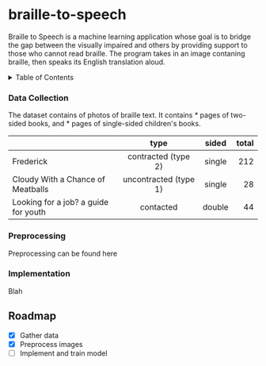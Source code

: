 # braille-to-speech
Braille to Speech is a machine learning application whose goal is to bridge the gap between the visually impaired and others by providing support to those who cannot read braille. The program takes in an image contaning braille, then speaks its English translation aloud.

<!-- TABLE OF CONTENTS -->
<details>
  <summary>Table of Contents</summary>
  <ol>
    <li><a href="#data-collection">Data Collection</a></li>
    <li><a href="#preprocessing">Preprocessing</a></li>
    <li><a href="#implementation">Implementation</a></li>
  </ol>
</details>

### Data Collection
The dataset contains of photos of braille text. It contains * pages of two-sided books, and * pages of single-sided children's books.

|   | type | sided | total |
| ----- | :---: | :---: | ---: |
| Frederick | contracted (type 2) | single | 212 |
| Cloudy With a Chance of Meatballs | uncontracted (type 1)| single | 28 |
| Looking for a job? a guide for youth | contacted | double | 44 |
### Preprocessing
Preprocessing can be found here
### Implementation
Blah

<!-- ROADMAP -->
## Roadmap

- [x] Gather data
- [x] Preprocess images
- [ ] Implement and train model

<!-- ### Built With

* [Next.js](https://nextjs.org/) -->
